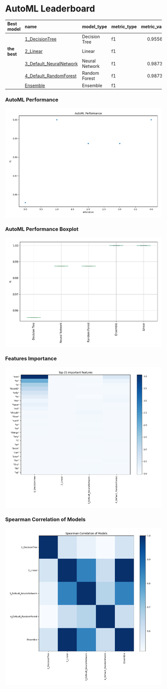 # AutoML Leaderboard

| Best model   | name                                                         | model_type     | metric_type   |   metric_value |   train_time |
|:-------------|:-------------------------------------------------------------|:---------------|:--------------|---------------:|-------------:|
|              | [1_DecisionTree](1_DecisionTree/README.md)                   | Decision Tree  | f1            |       0.955696 |         4.81 |
| **the best** | [2_Linear](2_Linear/README.md)                               | Linear         | f1            |       1        |         1.89 |
|              | [3_Default_NeuralNetwork](3_Default_NeuralNetwork/README.md) | Neural Network | f1            |       0.987342 |         2.05 |
|              | [4_Default_RandomForest](4_Default_RandomForest/README.md)   | Random Forest  | f1            |       0.987342 |         3.93 |
|              | [Ensemble](Ensemble/README.md)                               | Ensemble       | f1            |       1        |         0.19 |

### AutoML Performance
![AutoML Performance](ldb_performance.png)

### AutoML Performance Boxplot
![AutoML Performance Boxplot](ldb_performance_boxplot.png)

### Features Importance
![features importance across models](features_heatmap.png)



### Spearman Correlation of Models
![models spearman correlation](correlation_heatmap.png)

